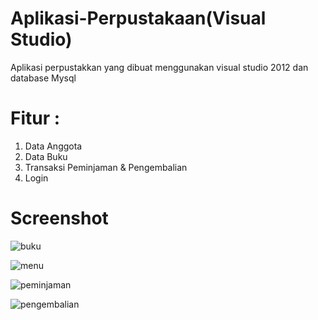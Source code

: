 # Aplikasi-Perpustakaan(Visual Studio)
 Aplikasi perpustakkan yang dibuat menggunakan visual studio 2012 dan database Mysql
 
# Fitur :
 1. Data Anggota
 2. Data Buku
 3. Transaksi Peminjaman & Pengembalian
 4. Login
 
 # Screenshot
![buku](https://user-images.githubusercontent.com/33270746/69979676-4f059b80-1561-11ea-94d5-2d8e0c066962.png)

![menu](https://user-images.githubusercontent.com/33270746/69979677-4f059b80-1561-11ea-8430-ba17a2381d13.png)

![peminjaman](https://user-images.githubusercontent.com/33270746/69979678-4f9e3200-1561-11ea-9cbd-e19f478fed9f.png)

![pengembalian](https://user-images.githubusercontent.com/33270746/69979679-4f9e3200-1561-11ea-85d7-ae5936eb9c30.png)

 
